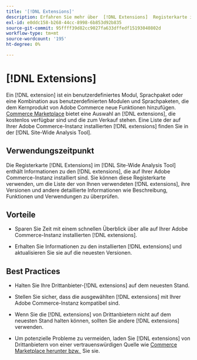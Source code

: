 ```yaml
---
title: '[!DNL Extensions]'
description: Erfahren Sie mehr über  [!DNL Extensions]  Registerkarte in der  [!DNL Site-Wide Analysis Tool], wann sie verwendet werden sollte, ihre Vorteile und Best Practices.
exl-id: e0ddc158-b268-44cc-8998-6b853d92b835
source-git-commit: 95ffff39d82cc9027fa633dffedf15193040802d
workflow-type: tm+mt
source-wordcount: '195'
ht-degree: 0%

---
```


# [!DNL Extensions]

Ein [!DNL extension] ist ein benutzerdefiniertes Modul, Sprachpaket oder eine Kombination aus benutzerdefinierten Modulen und Sprachpaketen, die dem Kernprodukt von Adobe Commerce neue Funktionen hinzufügen. [Commerce Marketplace](https://marketplace.magento.com/extensions.html) bietet eine Auswahl an [!DNL extensions], die kostenlos verfügbar sind und die zum Verkauf stehen. Eine Liste der auf Ihrer Adobe Commerce-Instanz installierten [!DNL extensions] finden Sie in der [!DNL Site-Wide Analysis Tool].

## Verwendungszeitpunkt

Die Registerkarte [!DNL Extensions] im [!DNL Site-Wide Analysis Tool] enthält Informationen zu den [!DNL extensions], die auf Ihrer Adobe Commerce-Instanz installiert sind. Sie können diese Registerkarte verwenden, um die Liste der von Ihnen verwendeten [!DNL extensions], ihre Versionen und andere detaillierte Informationen wie Beschreibung, Funktionen und Verwendungen zu überprüfen.

## Vorteile

* Sparen Sie Zeit mit einem schnellen Überblick über alle auf Ihrer Adobe Commerce-Instanz installierten [!DNL extensions].

* Erhalten Sie Informationen zu den installierten [!DNL extensions] und aktualisieren Sie sie auf die neuesten Versionen.

## Best Practices

* Halten Sie Ihre Drittanbieter-[!DNL extensions] auf dem neuesten Stand.

* Stellen Sie sicher, dass die ausgewählten [!DNL extensions] mit Ihrer Adobe Commerce-Instanz kompatibel sind.

* Wenn Sie die [!DNL extensions] von Drittanbietern nicht auf dem neuesten Stand halten können, sollten Sie andere [!DNL extensions] verwenden.

* Um potenzielle Probleme zu vermeiden, laden Sie [!DNL extensions] von Drittanbietern von einer vertrauenswürdigen Quelle wie [Commerce Marketplace herunter bzw. &#x200B;](https://marketplace.magento.com/extensions.html) Sie sie.
